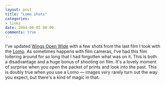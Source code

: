 ```yaml
---
layout: post
title: "Lomo shots"
categories:
- links
date: 2004-06-05 00:00
comments: true
---
```


<p>I've updated <a href="http://www.rousette.org.uk/wingsopenwide/index.php" title="Wings Open Wide">Wings Open Wide</a> with a few shots from the last film I took with the <a href="http://www.lomography.com/" title="Lomography">Lomo</a>. As sometimes happens with film cameras, I've had this film loitering around for so long that I had forgotten what was on it. This is both a disadvantage and a huge bonus of shooting on film. It's a lovely moment of surprise when you open the packet of prints and look into the past. This is doubly true when you use a Lomo &mdash; images very rarely turn out the way you expect, but there's a kind of magic in that.</p>


